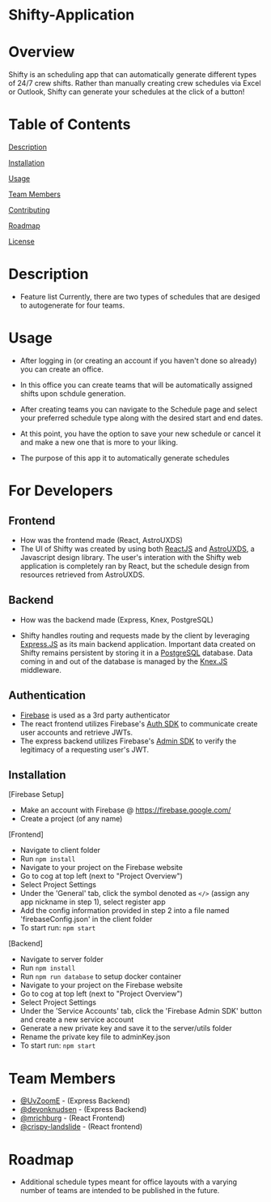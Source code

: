 # Shifty-Application

# Overview
Shifty is an scheduling app that can automatically generate different types of 24/7 crew shifts. Rather than manually creating crew schedules via Excel or Outlook, Shifty can generate your schedules at the click of a button!

# Table of Contents

[Description](#Description)

[Installation](#Installation)

[Usage](#Usage)

[Team Members](#Team-Members)

[Contributing](#Contributing)

[Roadmap](#Roadmap)

[License](#License)

# Description

- Feature list
  Currently, there are two types of schedules that are desiged to autogenerate for four teams.

# Usage
- After logging in (or creating an account if you haven't done so already) you can create an office.
- In this office you can create teams that will be automatically assigned shifts upon schdule generation.
- After creating teams you can navigate to the Schedule page and select your preferred schedule type along with the desired start and end dates.
- At this point, you have the option to save your new schedule or cancel it and make a new one that is more to your liking.

- The purpose of this app it to automatically generate schedules


# For Developers
## Frontend
- How was the frontend made (React, AstroUXDS)
- The UI of Shifty was created by using both [ReactJS](https://reactjs.org/) and [AstroUXDS](https://www.astrouxds.com/getting-started/readme/), a Javascript design library. The user's interation with the Shifty web application is completely ran by React, but the schedule design from resources retrieved from AstroUXDS.

## Backend
- How was the backend made (Express, Knex, PostgreSQL)

- Shifty handles routing and requests made by the client by leveraging [Express.JS](https://expressjs.com/) as its main backend application. Important data created on Shifty remains persistent by storing it in a [PostgreSQL](https://www.postgresql.org/about/) database. Data coming in and out of the database is managed by the [Knex.JS](https://knexjs.org/) middleware.

## Authentication
- [Firebase](https://firebase.google.com/) is used as a 3rd party authenticator
- The react frontend utilizes Firebase's [Auth SDK](https://firebase.google.com/docs/reference/js/v8/firebase.auth) to communicate create user accounts and retrieve JWTs.
- The express backend utilizes Firebase's [Admin SDK](https://firebase.google.com/docs/reference/admin) to verify the legitimacy of a requesting user's JWT.

## Installation
[Firebase Setup]
  - Make an account with Firebase @ https://firebase.google.com/
  - Create a project (of any name)

[Frontend]
  - Navigate to client folder
  - Run `npm install`
  - Navigate to your project on the Firebase website
  - Go to cog at top left (next to "Project Overview")
  - Select Project Settings
  - Under the 'General' tab, click the symbol denoted as `</>` (assign any app nickname in step 1), select register app
  - Add the config information provided in step 2 into a file named 'firebaseConfig.json' in the client folder
  - To start run: `npm start`

[Backend]
  - Navigate to server folder
  - Run `npm install`
  - Run `npm run database` to setup docker container
  - Navigate to your project on the Firebase website
  - Go to cog at top left (next to "Project Overview")
  - Select Project Settings
  - Under the 'Service Accounts' tab, click the 'Firebase Admin SDK' button and create a new service account
  - Generate a new private key and save it to the server/utils folder
  - Rename the private key file to adminKey.json
  - To start run: `npm start`



# Team Members
- [@UvZoomE](https://github.com/UvZoomE) - (Express Backend)
- [@devonknudsen](https://github.com/UvZoomE) - (Express Backend)
- [@mrichburg](https://github.com/mrichburg) - (React Frontend)
- [@crispy-landslide](https://github.com/crispy-landslide) - (React frontend)

# Roadmap
- Additional schedule types meant for office layouts with a varying number of teams are intended to be published in the future.
